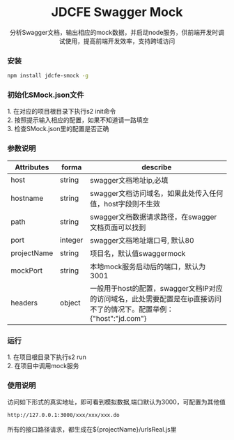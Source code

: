 <div align="center">
  <h1>JDCFE Swagger Mock</h1>
  <p>分析Swagger文档，输出相应的mock数据，并启动node服务，供前端开发时调试使用，提高前端开发效率，支持跨域访问</p>
</div>

### 安装

```bash
npm install jdcfe-smock -g
```

### 初始化SMock.json文件

<p>
1. 在对应的项目根目录下执行s2 init命令<br>
2. 按照提示输入相应的配置，如果不知道请一路填空<br>
3. 检查SMock.json里的配置是否正确<br>
</p>

### 参数说明

|Attributes|forma|describe
|---|---|---|
|host| string| swagger文档地址ip,必填
|hostname|string| swagger文档访问域名，如果此处传入任何值，host字段则不生效
|path|string| swagger文档数据请求路径，在swagger文档页面可以找到
|port| integer| swagger文档地址端口号, 默认80
|projectName| string| 项目名，默认值swaggermock
|mockPort| string| 本地mock服务启动后的端口，默认为3001
|headers| object| 一般用于host的配置，swagger文档IP对应的访问域名，此处需要配置是在ip直接访问不了的情况下。配置举例：{"host":"jd.com"}


### 运行

<p>
1. 在项目根目录下执行s2 run<br>
2. 在项目中调用mock服务<br>
</p>

### 使用说明

<p>
访问如下形式的真实地址，即可看到模拟数据,端口默认为3000，可配置为其他值
</p>

```bash
http://127.0.0.1:3000/xxx/xxx/xxx.do
```

<p>
所有的接口路径请求，都生成在${projectName}/urlsReal.js里
</p>
